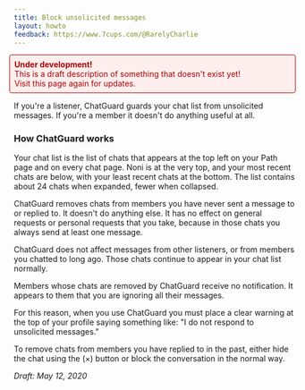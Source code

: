 ```yaml
---
title: Block unsolicited messages
layout: howto
feedback: https://www.7cups.com/@RarelyCharlie
---
```


<div style="background: #fee; color: #a00; padding: 1ex; margin: 1em 0 1em -1ex; border: 1px solid #a00; border-radius: 4px;">
<b>Under development!</b><br>
This is a draft description of something that doesn't exist yet!<br>
Visit this page again for updates. 
</div>

If you're a listener, ChatGuard guards your chat list from unsolicited messages. If you're a member it doesn't do anything useful at all.

### How ChatGuard works

Your chat list is the list of chats that appears at the top left on your Path page and on every chat page. Noni is at the very top, and your most recent chats are below, with your least recent chats at the bottom. The list contains about 24 chats when expanded, fewer when collapsed.

ChatGuard removes chats from members you have never sent a message to or replied to. It doesn't do anything else. It has no effect on general requests or personal requests that you take, because in those chats you always send at least one message.

ChatGuard does not affect messages from other listeners, or from members you chatted to long ago. Those chats continue to appear in your chat list normally.

Members whose chats are removed by ChatGuard receive no notification. It appears to them that you are ignoring all their messages.

For this reason, when you use ChatGuard you must place a clear warning at the top of your profile saying something like: "I do not respond to unsolicited messages."

To remove chats from members you have replied to in the past, either hide the chat using the (×) button or block the conversation in the normal way.

*Draft: May 12, 2020*
